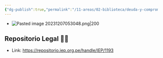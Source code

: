 ```yaml
---
{"dg-publish":true,"permalink":"/11-areas/02-biblioteca/deuda-y-compromisos-creibles-en-america-latina/","noteIcon":""}
---
```


- ![Pasted image 20231207053048.png|200](/img/user/02%20Image/Pasted%20image%2020231207053048.png)
## Repositorio Legal 🤸‍♂️
- Link: https://repositorio.iep.org.pe/handle/IEP/1193
